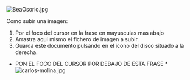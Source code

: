 ![BeaOsorio.jpg]({{site.baseurl}}/imgs/personas/BeaOsorio.jpg)

Como subir una imagen:

1. Por el foco del cursor en la frase en mayusculas mas abajo
2. Arrastra aqui mismo el fichero de imagen a subir.
3. Guarda este documento pulsando en el icono del disco situado a la derecha.


* PON EL FOCO DEL CURSOR POR DEBAJO DE ESTA FRASE *
![carlos-molina.jpg]({{site.baseurl}}/imgs/personas/carlos-molina.jpg)
